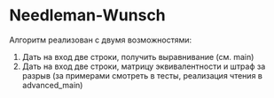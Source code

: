 # Needleman-Wunsch
Алгоритм реализован с двумя возможностями:
1. Дать на вход две строки, получить выравнивание (см. main)
2. Дать на вход две строки, матрицу эквивалентности и штраф за разрыв (за примерами смотреть в тесты, реализация чтения
в advanced_main)
